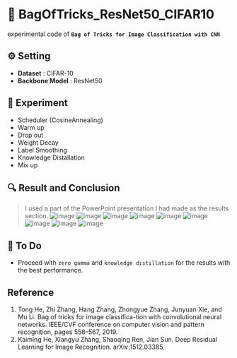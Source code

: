 # 💼 BagOfTricks_ResNet50_CIFAR10
experimental code of **``Bag of Tricks for Image Classification with CNN``**

## ⚙️ Setting
- **Dataset** : CIFAR-10
- **Backbone Model** : ResNet50

## 🎣 Experiment
- Scheduler (CosineAnnealing)
- Warm up
- Drop out
- Weight Decay
- Label Smoothing
- Knowledge Distallation
- Mix up

## 🔍 Result and Conclusion
> I used a part of the PowerPoint presentation I had made as the results section.
![image](https://github.com/m2nja201/BagOfTricks_ResNet50_CIFAR10/assets/80443295/6ec53d63-a61c-4ba8-afc5-032e3e96e893)
![image](https://github.com/m2nja201/BagOfTricks_ResNet50_CIFAR10/assets/80443295/3e702269-87a2-416b-a922-5244c8d2560a)
![image](https://github.com/m2nja201/BagOfTricks_ResNet50_CIFAR10/assets/80443295/4bf7ebd6-1f63-41fe-b12c-013a87a3145b)
![image](https://github.com/m2nja201/BagOfTricks_ResNet50_CIFAR10/assets/80443295/88e165b3-6759-4c05-ab16-82c8be6643fa)
![image](https://github.com/m2nja201/BagOfTricks_ResNet50_CIFAR10/assets/80443295/6671af1f-ba37-48b9-a2db-0a8befc46b16)
![image](https://github.com/m2nja201/BagOfTricks_ResNet50_CIFAR10/assets/80443295/2387aa1a-576c-48df-9d17-264546ffc9cc)
![image](https://github.com/m2nja201/BagOfTricks_ResNet50_CIFAR10/assets/80443295/861fcb6a-d085-46a8-9cc9-ad508813462e)
![image](https://github.com/m2nja201/BagOfTricks_ResNet50_CIFAR10/assets/80443295/c3c4cfcd-832f-437e-9bac-5407b1b148de)
![image](https://github.com/m2nja201/BagOfTricks_ResNet50_CIFAR10/assets/80443295/bbbec0f3-d9e2-4833-9175-0d01ab125168)

## 🐨 To Do
- Proceed with ``zero gamma`` and ``knowledge distillation`` for the results with the best performance.

## Reference
1. Tong He, Zhi Zhang, Hang Zhang, Zhongyue Zhang, Junyuan Xie, and Mu Li. Bag of tricks for image classifica-tion with convolutional neural networks. IEEE/CVF conference on computer vision and pattern recognition, pages 558–567, 2019.
2. Kaiming He, Xiangyu Zhang, Shaoqing Ren, Jian Sun. Deep Residual Learning for Image Recognition. arXiv:1512.03385.


